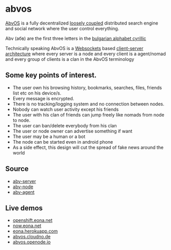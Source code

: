 # abvos

[AbvOS](https://tondy.org/abvos/) is a fully decentralized [loosely coupled](https://en.wikipedia.org/wiki/Loose_coupling) distributed search engine and social network where the user control everything.

Abv (абв) are the first three letters in the [bulgarian alphabet cyrillic](https://en.wikipedia.org/wiki/Cyrillic_script)

Technically speaking AbvOS is a [Websockets](https://en.wikipedia.org/wiki/WebSocket) based [client-server architecture](https://en.wikipedia.org/wiki/Client%E2%80%93server_model) where every server is a node and every client is a agent/nomad and every group of clients is a clan in the AbvOS terminology

## Some key points of interest.

* The user own his browsing history, bookmarks, searches, files, friends list etc on his device/s.
* Every message is encrypted.
* There is no tracking/logging system and no connection between nodes.
* Nobody can watch user activity except his friends
* The user with his clan of friends can jump freely like nomads from node to node.
* The user can ban/delete everybody from his clan
* The user or node owner can advertise something if want
* The user may be a human or a bot
* The node can be started even in android phone
* As a side effect, this design will cut the spread of fake news around the world

## Source

* [abv-server](https://github.com/tondy67/abv-server)
* [abv-node](https://github.com/tondy67/abv-node)
* [abv-agent](https://github.com/tondy67/abv-agent)

## Live demos

* [openshift.eona.net](http://openshift.eona.net/)
* [now.eona.net](https://now.eona.net/)
* [eona.herokuapp.com](https://eona.herokuapp.com/)
* [abvos.cloudno.de](http://abvos.cloudno.de/)
* [abvos.openode.io](http://abvos.openode.io/)
